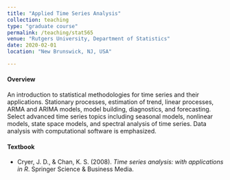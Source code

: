 ```yaml
---
title: "Applied Time Series Analysis"
collection: teaching
type: "graduate course"
permalink: /teaching/stat565
venue: "Rutgers University, Department of Statistics"
date: 2020-02-01
location: "New Brunswick, NJ, USA"

---
```




#### Overview

An introduction to statistical methodologies for time series and their applications. Stationary processes, estimation of trend, linear processes, ARMA and ARIMA models, model building, diagnostics, and forecasting. Select advanced time series topics including seasonal models, nonlinear models, state space models, and spectral analysis of time series. Data analysis with computational software is emphasized.

#### Textbook

* Cryer, J. D., & Chan, K. S. (2008). *Time series analysis: with applications in R*. Springer Science & Business Media.

